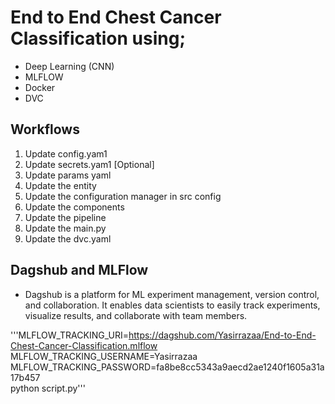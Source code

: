 # End to End Chest Cancer Classification using;
- Deep Learning (CNN)
- MLFLOW
- Docker 
- DVC

## Workflows
 1. Update config.yam1
 2. Update secrets.yam1 [Optional]
 3. Update params yaml
 4. Update the entity
 5. Update the configuration manager in src config
 6. Update the components
 7. Update the pipeline
 8. Update the main.py
 9. Update the dvc.yaml


## Dagshub and MLFlow
- Dagshub is a platform for ML experiment management, version control, and collaboration. It enables data scientists to easily track experiments, visualize results, and collaborate with team members.

'''MLFLOW_TRACKING_URI=https://dagshub.com/Yasirrazaa/End-to-End-Chest-Cancer-Classification.mlflow \
MLFLOW_TRACKING_USERNAME=Yasirrazaa \
MLFLOW_TRACKING_PASSWORD=fa8be8cc5343a9aecd2ae1240f1605a31a17b457 \
python script.py'''